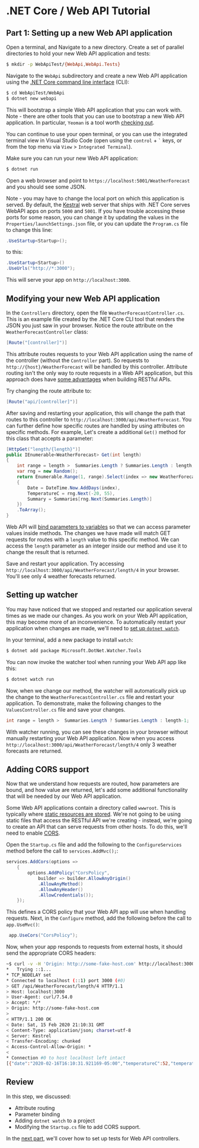 # .NET Core / Web API Tutorial

## Part 1: Setting up a new Web API application

Open a terminal, and Navigate to a new directory. Create a set of parallel directories to hold your new Web API application and tests:

```bash
$ mkdir -p WebApiTest/{WebApi,WebApi.Tests}
```

Navigate to the `WebApi` subdirectory and create a new Web API application using the [.NET Core command line interface](https://docs.microsoft.com/en-us/dotnet/core/tools/?tabs=netcore2x) (CLI):

```bash
$ cd WebApiTest/WebApi
$ dotnet new webapi
```

This will bootstrap a simple Web API application that you can work with. Note - there are other tools that you can use to bootstrap a new Web API application. In particular, `Yeoman` is a tool worth [checking out](http://jakeydocs.readthedocs.io/en/latest/client-side/yeoman.html).

You can continue to use your open terminal, or you can use the integrated terminal view in Visual Studio Code (open using the `control` + `` ` `` keys, or from the top menu via `View` > `Integrated Terminal`).

Make sure you can run your new Web API application:

```bash
$ dotnet run
```

Open a web browser and point to `https://localhost:5001/WeatherForecast` and you should see some JSON.

Note - you may have to change the local port on which this application is served. By default, the [Kestral](https://docs.microsoft.com/en-us/aspnet/core/fundamentals/servers/kestrel?view=aspnetcore-2.2) web server that ships with .NET Core serves WebAPI apps on ports `5000` and `5001`. If you have trouble accessing these ports for some reason, you can change it by updating the values in the `Properties/launchSettings.json` file, or you can update the `Program.cs` file to change this line:

```csharp
.UseStartup<Startup>();
```

to this:

```csharp
.UseStartup<Startup>()
.UseUrls("http://*:3000");
```

This will serve your app on `http://localhost:3000`.

## Modifying your new Web API application

In the `Controllers` directory, open the file `WeatherForecastController.cs`. This is an example file created by the .NET Core CLI tool that renders the JSON you just saw in your browser. Notice the route attribute on the `WeatherForecastController` class:

```csharp
[Route("[controller]")]
```

This attribute routes requests to your Web API application using the name of the controller (without the `Controller` part). So requests to `http://{host}/WeatherForecast` will be handled by this controller. Attribute routing isn't the only way to route requests in a Web API application, but this approach does have [some advantages](https://docs.microsoft.com/en-us/aspnet/web-api/overview/web-api-routing-and-actions/attribute-routing-in-web-api-2#why-attribute-routing) when building RESTful APIs.

Try changing the route attribute to:

```csharp
[Route("api/[controller]")]
```

After saving and restarting your application, this will change the path that routes to this controller to `http://localhost:3000/api/WeatherForecast`. You can further define how specific routes are handled by using attributes on specific methods. For example, Let's create a additional `Get()` method for this class that accepts a parameter:

```csharp
[HttpGet("length/{length}")]
public IEnumerable<WeatherForecast> Get(int length)
{
    int range = length >  Summaries.Length ? Summaries.Length : length;
    var rng = new Random();
    return Enumerable.Range(1, range).Select(index => new WeatherForecast
    {
        Date = DateTime.Now.AddDays(index),
        TemperatureC = rng.Next(-20, 55),
        Summary = Summaries[rng.Next(Summaries.Length)]
    })
    .ToArray();
}
```

Web API will [bind parameters to variables](https://docs.microsoft.com/en-us/aspnet/web-api/overview/formats-and-model-binding/parameter-binding-in-aspnet-web-api) so that we can access parameter values inside methods. The changes we have made will match GET requests for routes with a `length` value to this specific method. We can access the `length` parameter as an integer inside our method and use it to change the result that is returned.

Save and restart your application. Try accessing `http://localhost:3000/api/WeatherForecast/length/4` in your browser. You'll see only 4 weather forecasts returned.

## Setting up watcher

You may have noticed that we stopped and restarted our application several times as we made our changes. As you work on your Web API application, this may become more of an inconvenience. To automatically restart your application when changes are made, we'll need to [set up `dotnet watch`](https://docs.microsoft.com/en-us/aspnet/core/tutorials/dotnet-watch?view=aspnetcore-3.1).

In your terminal, add a new package to install `watch`:

```bash
$ dotnet add package Microsoft.DotNet.Watcher.Tools
```

You can now invoke the watcher tool when running your Web API app like this:

```bash
$ dotnet watch run
```

Now, when we change our method, the watcher will automatically pick up the change to the `WeatherForecastController.cs` file and restart your application. To demonstrate, make the following changes to the `ValuesController.cs` file and save your changes.

```csharp
int range = length >  Summaries.Length ? Summaries.Length : length-1;
```

With watcher running, you can see these changes in your browser without manually restarting your Web API application. Now when you access `http://localhost:3000/api/WeatherForecast/length/4` only 3 weather forecasts are returned.

## Adding CORS support

Now that we understand how requests are routed, how parameters are bound, and how value are returned, let's add some additional functionality that will be needed by our Web API application.

Some Web API applications contain a directory called `wwwroot`. This is typically where [static resources are stored](https://docs.microsoft.com/en-us/aspnet/core/fundamentals/static-files). We're not going to be using static files that access the RESTful API we're creating - instead, we're going to create an API that can serve requests from other hosts. To do this, we'll need to enable [CORS](https://developer.mozilla.org/en-US/docs/Web/HTTP/CORS).

Open the `Startup.cs` file and add the following to the `ConfigureServices` method before the call to `services.AddMvc();`:

```csharp
services.AddCors(options =>
    {
        options.AddPolicy("CorsPolicy",
            builder => builder.AllowAnyOrigin()
            .AllowAnyMethod()
            .AllowAnyHeader()
            .AllowCredentials());
    });
```

This defines a CORS policy that your Web API app will use when handling requests. Next, in the `Configure` method, add the following before the call to `app.UseMvc()`:

```csharp
 app.UseCors("CorsPolicy");
```

Now, when your app responds to requests from external hosts, it should send the appropriate CORS headers:

```bash
~$ curl -v -H 'Origin: http://some-fake-host.com' http://localhost:3000/api/WeatherForecast/length/4
*   Trying ::1...
* TCP_NODELAY set
* Connected to localhost (::1) port 3000 (#0)
> GET /api/WeatherForecast/length/4 HTTP/1.1
> Host: localhost:3000
> User-Agent: curl/7.54.0
> Accept: */*
> Origin: http://some-fake-host.com
> 
< HTTP/1.1 200 OK
< Date: Sat, 15 Feb 2020 21:10:31 GMT
< Content-Type: application/json; charset=utf-8
< Server: Kestrel
< Transfer-Encoding: chunked
< Access-Control-Allow-Origin: *
< 
* Connection #0 to host localhost left intact
[{"date":"2020-02-16T16:10:31.921169-05:00","temperatureC":52,"temperatureF":125,"summary":"Freezing"},{"date":"2020-02-17T16:10:31.921198-05:00","temperatureC":-19,"temperatureF":-2,"summary":"Bracing"},{"date":"2020-02-18T16:10:31.921208-05:00","temperatureC":39,"temperatureF":102,"summary":"Scorching"}]
```

## Review

In this step, we discussed:

- Attribute routing
- Parameter binding
- Adding `dotnet watch` to a project
- Modifying the `Startup.cs` file to add CORS support.

In the [next part](../../tree/part-2), we'll cover how to set up tests for Web API controllers.

